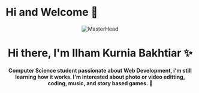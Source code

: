 # Hi and Welcome 👋
<div align="center">
  <img src="https://64.media.tumblr.com/e642b66f8548fa1485621bd82d3eacc9/df8c8427627025f7-72/s500x750/e72f5f9deb0450d7b1ae7fbd5b636e6e71120548.gifv" alt="MasterHead" />
</div>

<h1 align="center">Hi there, I'm Ilham Kurnia Bakhtiar ✨</h1>
<h4 align="center">
  Computer Science student passionate about Web Development, i'm still learning how it works. I'm interested about photo or video editting, coding, music, and story based games. 🤗
</h4>



